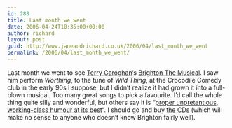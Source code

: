 ```yaml
---
id: 288
title: Last month we went
date: 2006-04-24T18:35:00+00:00
author: richard
layout: post
guid: http://www.janeandrichard.co.uk/2006/04/last_month_we_went
permalink: /2006/04/last_month_we_went/
---
```

Last month we went to see [Terry Garoghan](http://www.juicebrighton.com/terry.html)&#8216;s [Brighton The Musical](http://www.terrygaroghan.com/show.html). I saw him perform _Worthing_, to the tune of _Wild Thing_, at the Crocodile Comedy club in the early 90s I suppose, but I didn&#8217;t realize it had grown it into a full-blown musical. Too many great songs to pick a favourite. I&#8217;d call the whole thing quite silly and wonderful, but others say it is &#8220;[proper unpretentious, working-class humour at its best](http://archive.theargus.co.uk/2006/3/27/209236.html)&#8220;. I should go and buy [the](http://www.terrygaroghan.com/cd2004.html) [CDs](http://www.terrygaroghan.com/cd2000.html) (which will make no sense to anyone who doesn&#8217;t know Brighton fairly well).